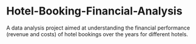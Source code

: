 # Hotel-Booking-Financial-Analysis
A data analysis project aimed at understanding the financial performance (revenue and costs) of hotel bookings over the years for different hotels.
